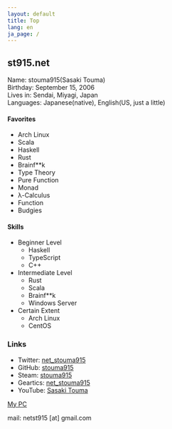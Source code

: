 ```yaml
---
layout: default
title: Top
lang: en
ja_page: /
---
```


## st915.net

Name: stouma915(Sasaki Touma)<br>
Birthday: September 15, 2006<br>
Lives in: Sendai, Miyagi, Japan<br>
Languages: Japanese(native), English(US, just a little)
#### Favorites
- Arch Linux
- Scala
- Haskell
- Rust
- Brainf\*\*k
- Type Theory
- Pure Function
- Monad
- λ-Calculus
- Function
- Budgies

#### Skills
- Beginner Level
  - Haskell
  - TypeScript
  - C++
- Intermediate Level
  - Rust
  - Scala
  - Brainf\*\*k
  - Windows Server
- Certain Extent
  - Arch Linux
  - CentOS

### Links
* Twitter: [net_stouma915](https://twitter.com/net_stouma915)
* GitHub: [stouma915](https://github.com/stouma915)
* Steam: [stouma915](https://steamcommunity.com/profiles/76561199242758778)
* Geartics: [net_stouma915](https://www.geartics.com/net_stouma915)
* YouTube: [Sasaki Touma](https://www.youtube.com/channel/UCJmPPeZmL-OC03-zSb2Dcwg)

[My PC](/pcs/en/)

mail: netst915 \[at] gmail.com
